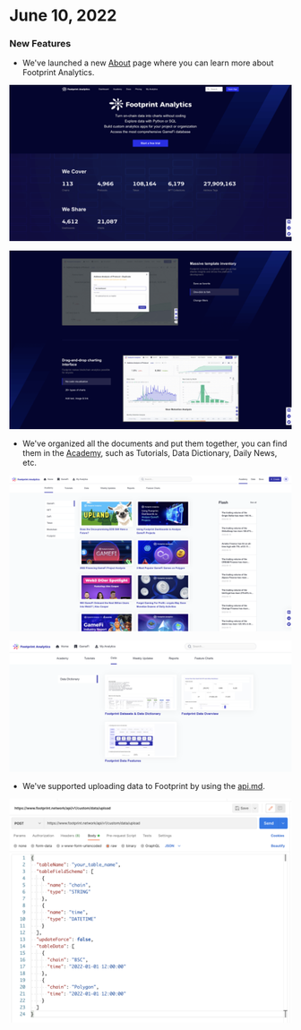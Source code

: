 # June 10, 2022

### New Features

* We've launched a new [About](https://www.footprint.network/about) page where you can learn more about Footprint Analytics.

![](<../.gitbook/assets/image (38).png>)

![](<../.gitbook/assets/image (51).png>)

* We've organized all the documents and put them together, you can find them in the [Academy](https://www.footprint.network/academy), such as Tutorials, Data Dictionary, Daily News, etc.

![](<../.gitbook/assets/image (54).png>)

![](<../.gitbook/assets/image (61).png>)

* We've supported uploading data to Footprint by using the [api.md](../guides/api/api.md "mention").

![](<../.gitbook/assets/image (65).png>)
